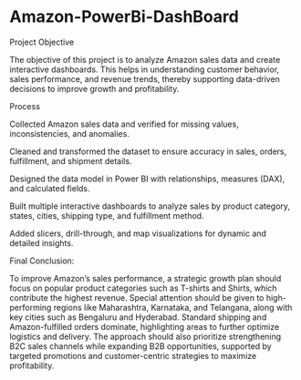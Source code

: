 # Amazon-PowerBi-DashBoard

Project Objective

The objective of this project is to analyze Amazon sales data and create interactive dashboards. This helps in understanding customer behavior, sales performance, and revenue trends, thereby supporting data-driven decisions to improve growth and profitability.

Process

Collected Amazon sales data and verified for missing values, inconsistencies, and anomalies.

Cleaned and transformed the dataset to ensure accuracy in sales, orders, fulfillment, and shipment details.

Designed the data model in Power BI with relationships, measures (DAX), and calculated fields.

Built multiple interactive dashboards to analyze sales by product category, states, cities, shipping type, and fulfillment method.

Added slicers, drill-through, and map visualizations for dynamic and detailed insights.


Final Conclusion:

To improve Amazon’s sales performance, a strategic growth plan should focus on popular product categories such as T-shirts and Shirts, which contribute the highest revenue. Special attention should be given to high-performing regions like Maharashtra, Karnataka, and Telangana, along with key cities such as Bengaluru and Hyderabad. Standard shipping and Amazon-fulfilled orders dominate, highlighting areas to further optimize logistics and delivery. The approach should also prioritize strengthening B2C sales channels while expanding B2B opportunities, supported by targeted promotions and customer-centric strategies to maximize profitability.
